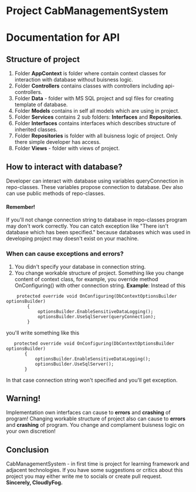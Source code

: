 

# Project CabManagementSystem

# Documentation for API
## Structure of project

 1. Folder **AppContext** is folder where contain context classes for interaction with database without buisness logic.
 2. Folder **Controllers** contains classes with controllers including api-controllers.
 3. Folder **Data** - folder with MS SQL project and sql files for creating template of database.
 4. Folder **Models** contains in self all models which are using in project.
 5. Folder **Services** contains 2 sub folders: **Interfaces** and **Repositories**.
 6. Folder **Interfaces** contains interfaces which describes structure of inherited classes.
 7. Folder **Repositories** is folder with all buisness logic of project. Only there simple developer has access.
 8. Folder **Views** - folder with views of project.

## How to interact with database?
Developer can interact with database using variables queryConnection in repo-classes. These variables propose connection to database. Dev also can use public methods of repo-classes.
#### Remember!
If you'll not change connection string to database in repo-classes program may don't work correctly.
You can catch exception like "There isn't database which has been specified." because databases which was used in developing project may doesn't exist on your machine.

### When can cause exceptions and errors?

 1. You didn't specify your database in connection string.
 2. You change workable structure of project. Something like you change content of context class, for example, you override method OnConfiguring() with other connection string.
 **Example**: 
 Instead of this 

````
    protected override void OnConfiguring(DbContextOptionsBuilder optionsBuilder)
        {
            optionsBuilder.EnableSensitiveDataLogging();
            optionsBuilder.UseSqlServer(queryConnection);
        }
````
 you'll write something like this
 ````
    protected override void OnConfiguring(DbContextOptionsBuilder optionsBuilder)
        {
            optionsBuilder.EnableSensitiveDataLogging();
            optionsBuilder.UseSqlServer();
        }
````
 In that case connection string won't specified and you'll get exception.
 
## Warning!
Implementation own interfaces can cause to **errors** and **crashing** of program! 
Changing workable structure of project also can cause to **errors** and **crashing** of program.
You change and complament buisness logic on your own discretion!


## Conclusion
CabManagementSystem - in first time is project for learning framework and adjacent technologies.
If you have some suggestions or critics about this project you may either write me to socials or create pull request. <Br>
**Sincerely, CloudlyFog.**

